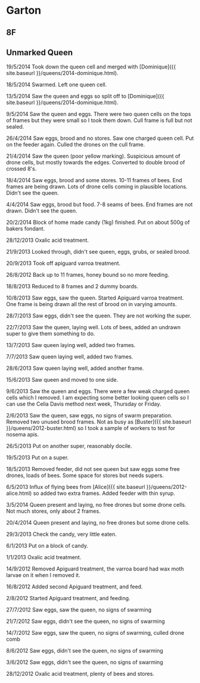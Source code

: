 # Garton

## 8F

## Unmarked Queen

19/5/2014 Took down the queen cell and merged with [Dominique]({{ site.baseurl }}/queens/2014-dominique.html).

18/5/2014 Swarmed.  Left one queen cell.

13/5/2014 Saw the queen and eggs so split off to [Dominique]({{ site.baseurl }}/queens/2014-dominique.html).

9/5/2014 Saw the queen and eggs.  There were two queen cells on the tops of frames but they were small so I took them down.  Cull frame is full but not sealed.

26/4/2014 Saw eggs, brood and no stores.  Saw one charged queen cell.  Put on the feeder again.  Culled the drones on the cull frame.

21/4/2014 Saw the queen (poor yellow marking).  Suspicious amount of drone cells, but mostly towards the edges. Converted to double brood of crossed 8's.

18/4/2014 Saw eggs, brood and some stores. 10-11 frames of bees.  End frames are being drawn.  Lots of drone cells coming in plausible locations.  Didn't see the queen.

4/4/2014 Saw eggs, brood but food.  7-8 seams of bees.  End frames are not drawn.  Didn't see the queen.

20/2/2014 Block of home made candy (1kg) finished.  Put on about 500g of bakers fondant.

28/12/2013 Oxalic acid treatment.

21/9/2013 Looked through, didn't see queen, eggs, grubs, or sealed brood.

20/9/2013 Took off apiguard varroa treatment.

26/8/2012 Back up to 11 frames, honey bound so no more feeding.

18/8/2013 Reduced to 8 frames and 2 dummy boards.

10/8/2013 Saw eggs, saw the queen.  Started Apiguard varroa treatment.  One frame is being drawn all the rest of brood on in varying amounts.

28/7/2013 Saw eggs, didn't see the queen.  They are not working the super.

22/7/2013 Saw the queen, laying well.  Lots of bees, added an undrawn super to give them something to do.

13/7/2013 Saw queen laying well, added two frames.

7/7/2013 Saw queen laying well, added two frames.

28/6/2013 Saw queen laying well, added another frame.

15/6/2013 Saw queen and moved to one side.

9/6/2013 Saw the queen and eggs.  There were a few weak charged queen cells which I removed.  I am expecting some better looking queen cells so I can use the Celia Davis method next week, Thursday or Friday.

2/6/2013 Saw the queen, saw eggs, no signs of swarm preparation.  Removed two unused brood frames.  Not as busy as [Buster]({{ site.baseurl }}/queens/2012-buster.html) so I took a sample of workers to test for nosema apis.

26/5/2013 Put on another super, reasonably docile.

19/5/2013 Put on a super.

18/5/2013 Removed feeder, did not see queen but saw eggs some free drones, loads of bees.  Some space for stores but needs supers.

6/5/2013 Influx of flying bees from [Alice]({{ site.baseurl }}/queens/2012-alice.html) so added two extra frames.  Added feeder with thin syrup.

3/5/2014 Queen present and laying, no free drones but some drone cells.  Not much stores, only about 2 frames.

20/4/2014 Queen present and laying, no free drones but some drone cells.

29/3/2013 Check the candy, very little eaten.

6/1/2013 Put on a block of candy.

1/1/2013 Oxalic acid treatment.

14/9/2012 Removed Apiguard treatment, the varroa board had wax moth larvae on it when I removed it.

16/8/2012 Added second Apiguard treatment, and feed.

2/8/2012 Started Apiguard treatment, and feeding.

27/7/2012 Saw eggs, saw the queen, no signs of swarming

21/7/2012 Saw eggs, didn't see the queen, no signs of swarming

14/7/2012 Saw eggs, saw the queen, no signs of swarming, culled drone comb

8/6/2012 Saw eggs, didn't see the queen, no signs of swarming

3/6/2012 Saw eggs, didn't see the queen, no signs of swarming

28/12/2012 Oxalic acid treatment, plenty of bees and stores.
